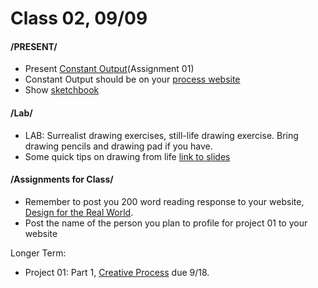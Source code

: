 # Class 02, 09/09


#### /PRESENT/

* Present [Constant Output](constant_output.md)(Assignment 01)
* Constant Output should be on your [process website](process_website.md)
* Show [sketchbook](notebook_or_sketchbook.md)

#### /Lab/

* LAB: Surrealist drawing exercises, still-life drawing exercise. Bring drawing pencils and drawing pad if you have. 
* Some quick tips on drawing from life [link to slides](https://docs.google.com/presentation/d/1a3rqqQ5Jda9AXP5N590Way0EEMYcZVMsYlIijHaNvuY/edit?usp=sharing)

#### /Assignments for Class/

* Remember to post you 200 word reading response to your website, [Design for the Real World](https://drive.google.com/file/d/1-hOsbIhKOt3e51_DoTJa2wU6X1YKUayb/view?usp=sharing).
* Post the name of the person you plan to profile for project 01 to your website

Longer Term:
* Project 01: Part 1, [Creative Process](creative_process.md) due 9/18.

